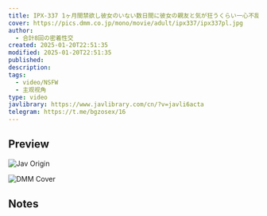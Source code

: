 ```yaml
---
title: IPX-337 1ヶ月間禁欲し彼女のいない数日間に彼女の親友と気が狂うくらい一心不乱にセックスしまくった 桃乃木かな 合計8回の密着性交
cover: https://pics.dmm.co.jp/mono/movie/adult/ipx337/ipx337pl.jpg
author:
  - 合計8回の密着性交
created: 2025-01-20T22:51:35
modified: 2025-01-20T22:51:35
published: 
description: 
tags:
  - video/NSFW
  - 主观视角
type: video
javlibrary: https://www.javlibrary.com/cn/?v=javli6acta
telegram: https://t.me/bgzosex/16
---
```

## Preview

![Jav Origin](http://img32.pixhost.to/images/443/113578642_i403458.jpg)

![DMM Cover](https://pics.dmm.co.jp/mono/movie/adult/ipx337/ipx337pl.jpg)

## Notes

